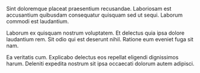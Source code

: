 Sint doloremque placeat praesentium recusandae. Laboriosam est accusantium quibusdam consequatur quisquam sed ut sequi. Laborum commodi est laudantium.
 Laborum ex quisquam nostrum voluptatem. Et delectus quia ipsa dolore laudantium rem. Sit odio qui est deserunt nihil. Ratione eum eveniet fuga sit nam.
 Ea veritatis cum. Explicabo delectus eos repellat eligendi dignissimos harum. Deleniti expedita nostrum sit ipsa occaecati dolorum autem adipisci.